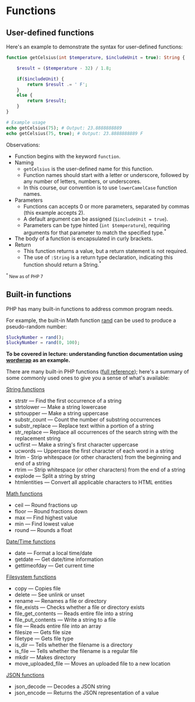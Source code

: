 # Functions

## User-defined functions
Here's an example to demonstrate the syntax for user-defined functions:

```php
function getCelsius(int $temperature, $includeUnit = true): String {

    $result = ($temperature - 32) / 1.8;

    if($includeUnit) {
        return $result .= ' F';
    }
    else {
        return $result;
    }
}

# Example usage
echo getCelsius(75); # Output: 23.8888888889
echo getCelsius(75, true); # Output: 23.8888888889 F
```

Observations:

* Function begins with the keyword `function`.
* Naming
    * `getCelsius` is the user-defined name for this function.
    * Function names should start with a letter or underscore, followed by any number of letters, numbers, or underscores.
    * In this course, our convention is to use `lowerCamelCase` function names.
* Parameters
    * Functions can accepts 0 or more parameters, separated by commas (this example accepts 2).
    * A default argument can be assigned (`$includeUnit = true`).
    * Parameters can be type hinted (`int $temperature`), requiring arguments for that parameter to match the specified type.<sup>*</sup>
* The body of a function is encapsulated in curly brackets.
* Return
    * This function returns a value, but a return statement is not required.
    * The use of `:String` is a return type declaration, indicating this function should return a String.<sup>*</sup>


<small><sup>*</sup> New as of PHP 7</small>


## Built-in functions
PHP has many built-in functions to address common program needs.

For example, the built-in Math function [rand](http://php.net/manual/en/function.rand.php) can be used to produce a pseudo-random number:

```php
$luckyNumber = rand();
$luckyNumber = rand(0, 100);
```

__To be covered in lecture: understanding function documentation using [wordwrap](http://php.net/manual/en/function.wordwrap.php) as an example.__


There are many built-in PHP functions ([full reference](http://php.net/manual/en/funcref.php)); here's a summary of some commonly used ones to give you a sense of what's available:

[String functions](http://php.net/manual/en/book.strings.php)
+ strstr — Find the first occurrence of a string
+ strtolower — Make a string lowercase
+ strtoupper — Make a string uppercase
+ substr_count — Count the number of substring occurrences
+ substr_replace — Replace text within a portion of a string
+ str_replace — Replace all occurrences of the search string with the replacement string
+ ucfirst — Make a string's first character uppercase
+ ucwords — Uppercase the first character of each word in a string
+ ltrim - Strip whitespace (or other characters) from the beginning and end of a string
+ rtrim — Strip whitespace (or other characters) from the end of a string
+ explode — Split a string by string
+ htmlentities — Convert all applicable characters to HTML entities

[Math functions](http://php.net/manual/en/book.math.php)
+ ceil — Round fractions up
+ floor — Round fractions down
+ max — Find highest value
+ min — Find lowest value
+ round — Rounds a float

[Date/Time functions](http://php.net/manual/en/ref.datetime.php)
+ date — Format a local time/date
+ getdate — Get date/time information
+ gettimeofday — Get current time

[Filesystem functions](http://php.net/manual/en/book.filesystem.php)
+ copy — Copies file
+ delete — See unlink or unset
+ rename — Renames a file or directory
+ file_exists — Checks whether a file or directory exists
+ file_get_contents — Reads entire file into a string
+ file_put_contents — Write a string to a file
+ file — Reads entire file into an array
+ filesize — Gets file size
+ filetype — Gets file type
+ is_dir — Tells whether the filename is a directory
+ is_file — Tells whether the filename is a regular file
+ mkdir — Makes directory
+ move_uploaded_file — Moves an uploaded file to a new location

[JSON functions](http://php.net/manual/en/book.json.php)
+ json_decode — Decodes a JSON string
+ json_encode — Returns the JSON representation of a value
